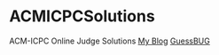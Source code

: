 # ACMICPCSolutions
ACM-ICPC Online Judge Solutions
[My Blog](http://guessever.me/blog/)
[GuessBUG](http://guessbug.com)
